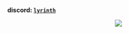 **discord: [`lyrinth`](https://discord.com/users/798878848098762793)**


<div align="center">
  <img src="https://spotify-github-profile.vercel.app/api/view.svg?uid=97oj9yt3910a8todw3398auud&redirect=true][https://spotify-github-profile.vercel.app/api/view.svg?uid=97oj9yt3910a8todw3398auud&cover_image=true&theme=default&show_offline=false&background_color=121212&interchange=false&bar_color=53b14f&bar_color_cover=false" />
</div>  

